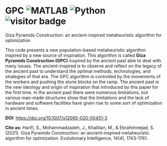 
# GPC <img src="https://img.shields.io/badge/MATLAB-orange?logo=mathworks&logoColor=white" alt="MATLAB"> <img src="https://img.shields.io/badge/Python-3776AB?logo=python&logoColor=white" alt="Python"> ![visitor badge](https://visitor-badge.laobi.icu/badge?page_id=harifi.GPC&left_text=Visitors)
Giza Pyramids Construction: an ancient-inspired metaheuristic algorithm for optimization

This code presents a new population-based metaheuristic algorithm inspired by a new source of inspiration. This algorithm is called **Giza Pyramids Construction (GPC)** inspired by the ancient past able to deal with many issues. The ancient-inspired is to observe and reflect on the legacy of the ancient past to understand the optimal methods, technologies, and strategies of that era. The GPC algorithm is controlled by the movements of the workers and pushing the stone blocks on the ramp. The ancient past is the new ideology and origin of inspiration that introduced by this paper for the first time. In the ancient past there were numerous limitations, but various man-made structures show that the limitations and the lack of hardware and software facilities have given rise to some sort of optimization in ancient times.

**DOI:** https://doi.org/10.1007/s12065-020-00451-3

**Cite as:** Harifi, S., Mohammadzadeh, J., Khalilian, M., & Ebrahimnejad, S. (2021). Giza Pyramids Construction: an ancient-inspired metaheuristic algorithm for optimization. Evolutionary Intelligence, 14(4), 1743-1761.
